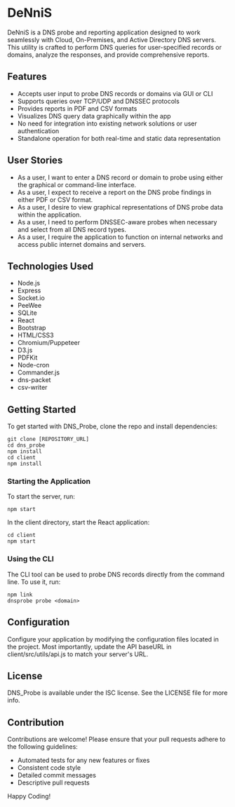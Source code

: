 # DeNniS

DeNniS is a DNS probe and reporting application designed to work seamlessly with Cloud, On-Premises, and Active Directory DNS servers. This utility is crafted to perform DNS queries for user-specified records or domains, analyze the responses, and provide comprehensive reports.

## Features

- Accepts user input to probe DNS records or domains via GUI or CLI
- Supports queries over TCP/UDP and DNSSEC protocols
- Provides reports in PDF and CSV formats
- Visualizes DNS query data graphically within the app
- No need for integration into existing network solutions or user authentication
- Standalone operation for both real-time and static data representation

## User Stories

- As a user, I want to enter a DNS record or domain to probe using either the graphical or command-line interface.
- As a user, I expect to receive a report on the DNS probe findings in either PDF or CSV format.
- As a user, I desire to view graphical representations of DNS probe data within the application.
- As a user, I need to perform DNSSEC-aware probes when necessary and select from all DNS record types.
- As a user, I require the application to function on internal networks and access public internet domains and servers.

## Technologies Used

- Node.js
- Express
- Socket.io
- PeeWee
- SQLite
- React
- Bootstrap
- HTML/CSS3
- Chromium/Puppeteer
- D3.js
- PDFKit
- Node-cron
- Commander.js
- dns-packet
- csv-writer

## Getting Started

To get started with DNS_Probe, clone the repo and install dependencies:

```
git clone [REPOSITORY_URL]
cd dns_probe
npm install
cd client
npm install
```

### Starting the Application

To start the server, run:

```
npm start
```

In the client directory, start the React application:

```
cd client
npm start
```

### Using the CLI

The CLI tool can be used to probe DNS records directly from the command line. To use it, run:

```
npm link
dnsprobe probe <domain>
```

## Configuration

Configure your application by modifying the configuration files located in the project. Most importantly, update the API baseURL in client/src/utils/api.js to match your server's URL.

## License

DNS_Probe is available under the ISC license. See the LICENSE file for more info.

## Contribution

Contributions are welcome! Please ensure that your pull requests adhere to the following guidelines:

- Automated tests for any new features or fixes
- Consistent code style
- Detailed commit messages
- Descriptive pull requests

Happy Coding!
